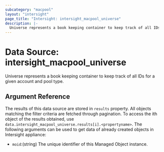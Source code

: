```yaml
---
subcategory: "macpool"
layout: "intersight"
page_title: "Intersight: intersight_macpool_universe"
description: |-
  Universe represents a book keeping container to keep track of all IDs for a given account and pool type.
---
```


# Data Source: intersight_macpool_universe
Universe represents a book keeping container to keep track of all IDs for a given account and pool type.
## Argument Reference
The results of this data source are stored in `results` property.
All objects matching the filter criteria are fetched through pagination.
To access the ith object of the results obtained, use `data.intersight_macpool_universe.results[i].<propertyname>`.
The following arguments can be used to get data of already created objects in Intersight appliance:
* `moid`:(string) The unique identifier of this Managed Object instance. 
 